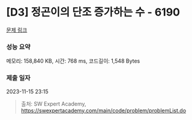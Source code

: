 # [D3] 정곤이의 단조 증가하는 수 - 6190 

[문제 링크](https://swexpertacademy.com/main/code/problem/problemDetail.do?contestProbId=AWcPjEuKAFgDFAU4) 

### 성능 요약

메모리: 158,840 KB, 시간: 768 ms, 코드길이: 1,548 Bytes

### 제출 일자

2023-11-15 23:15



> 출처: SW Expert Academy, https://swexpertacademy.com/main/code/problem/problemList.do